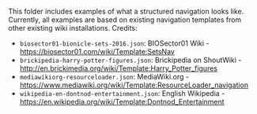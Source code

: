 This folder includes examples of what a structured navigation looks like. Currently, all examples are based on existing navigation templates from other existing wiki installations. Credits:

 - `biosector01-bionicle-sets-2016.json`: BIOSector01 Wiki - https://biosector01.com/wiki/Template:SetsNav
 - `brickipedia-harry-potter-figures.json`: Brickipedia on ShoutWiki - http://en.brickimedia.org/wiki/Template:Harry_Potter_figures
 - `mediawikiorg-resourceloader.json`: MediaWiki.org - https://www.mediawiki.org/wiki/Template:ResourceLoader_navigation
 - `wikipedia-en-dontnod-entertainment.json`: English Wikipedia - https://en.wikipedia.org/wiki/Template:Dontnod_Entertainment
